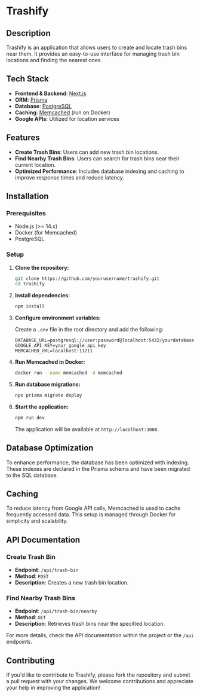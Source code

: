 # Trashify

## Description

Trashify is an application that allows users to create and locate trash bins near them. It provides an easy-to-use interface for managing trash bin locations and finding the nearest ones.

## Tech Stack

- **Frontend & Backend**: [Next.js](https://nextjs.org/)
- **ORM**: [Prisma](https://www.prisma.io/)
- **Database**: [PostgreSQL](https://www.postgresql.org/)
- **Caching**: [Memcached](https://memcached.org/) (run on Docker)
- **Google APIs**: Utilized for location services

## Features

- **Create Trash Bins**: Users can add new trash bin locations.
- **Find Nearby Trash Bins**: Users can search for trash bins near their current location.
- **Optimized Performance**: Includes database indexing and caching to improve response times and reduce latency.

## Installation

### Prerequisites

- Node.js (>= 14.x)
- Docker (for Memcached)
- PostgreSQL

### Setup

1. **Clone the repository:**

   ```bash
   git clone https://github.com/yourusername/trashify.git
   cd trashify
   ```

2. **Install dependencies:**

   ```bash
   npm install
   ```

3. **Configure environment variables:**

   Create a `.env` file in the root directory and add the following:

   ```plaintext
   DATABASE_URL=postgresql://user:password@localhost:5432/yourdatabase
   GOOGLE_API_KEY=your_google_api_key
   MEMCACHED_URL=localhost:11211
   ```

4. **Run Memcached in Docker:**

   ```bash
   docker run --name memcached -d memcached
   ```

5. **Run database migrations:**

   ```bash
   npx prisma migrate deploy
   ```

6. **Start the application:**

   ```bash
   npm run dev
   ```

   The application will be available at `http://localhost:3000`.

## Database Optimization

To enhance performance, the database has been optimized with indexing. These indexes are declared in the Prisma schema and have been migrated to the SQL database.

## Caching

To reduce latency from Google API calls, Memcached is used to cache frequently accessed data. This setup is managed through Docker for simplicity and scalability.

## API Documentation

### Create Trash Bin

- **Endpoint**: `/api/trash-bin`
- **Method**: `POST`
- **Description**: Creates a new trash bin location.

### Find Nearby Trash Bins

- **Endpoint**: `/api/trash-bin/nearby`
- **Method**: `GET`
- **Description**: Retrieves trash bins near the specified location.

For more details, check the API documentation within the project or the `/api` endpoints.

## Contributing

If you'd like to contribute to Trashify, please fork the repository and submit a pull request with your changes. We welcome contributions and appreciate your help in improving the application!
